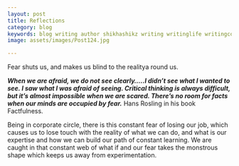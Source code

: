 ```yaml
---
layout: post
title: Reflections
category: blog
keywords: blog writing author shikhashikz writing writinglife writingcommunity dailyblogpost dailyblogpostchallenge happiness suffering life experiences 
image: assets/images/Post124.jpg

---
```

Fear shuts us, and makes us blind to the realitya round us.

***When we are afraid, we do not see clearly…..I didn’t see what I wanted to see. I saw what I was afraid of seeing. Critical thinking is always difficult, but it’s almost impossible when we are scared. There’s no room for facts when our minds are occupied by fear.***
Hans Rosling in his book Factfulness.

Being in corporate circle, there is this constant fear of losing our job, which causes us to lose touch with the reality of what we can do, and what is our expertise and how we can build our path of constant learning. We are caught in that constant web of what if and our fear takes the monstrous shape which keeps us away from experimentation. 
